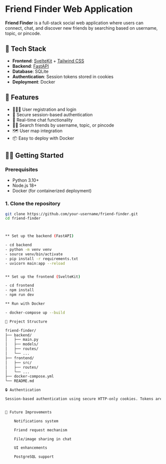# Friend Finder Web Application

**Friend Finder** is a full-stack social web application where users can connect, chat, and discover new friends by searching based on username, topic, or pincode.

## 🚀 Tech Stack

- **Frontend**: [SvelteKit](https://kit.svelte.dev/) + [Tailwind CSS](https://tailwindcss.com/)
- **Backend**: [FastAPI](https://fastapi.tiangolo.com/)
- **Database**: SQLite
- **Authentication**: Session tokens stored in cookies
- **Deployment**: Docker

## 🌟 Features

- 🧑‍🤝‍🧑 User registration and login
- 🔐 Secure session-based authentication
- 💬 Real-time chat functionality
- 🕵️‍♂️ Search friends by username, topic, or pincode
- 🗺️ User map integration
- 📦 Easy to deploy with Docker

## 🧑‍💻 Getting Started

### Prerequisites

- Python 3.10+
- Node.js 18+
- Docker (for containerized deployment)

### 1. Clone the repository

```bash
git clone https://github.com/your-username/friend-finder.git
cd friend-finder



** Set up the backend (FastAPI)

- cd backend
- python -m venv venv
- source venv/bin/activate
- pip install -r requirements.txt
- uvicorn main:app --reload


** Set up the frontend (SvelteKit)

- cd frontend
- npm install
- npm run dev

** Run with Docker

- docker-compose up --build

📁 Project Structure

friend-finder/
├── backend/
│   ├── main.py
│   ├── models/
│   ├── routes/
│   └── ...
├── frontend/
│   ├── src/
│   ├── routes/
│   └── ...
├── docker-compose.yml
└── README.md

🔒 Authentication

Session-based authentication using secure HTTP-only cookies. Tokens are set upon successful login and are used to authorize subsequent requests.


📌 Future Improvements

    Notifications system

    Friend request mechanism

    File/image sharing in chat

    UI enhancements

    PostgreSQL support